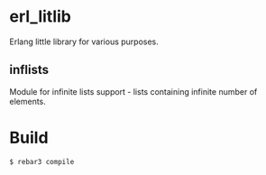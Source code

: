# erl_litlib

Erlang little library for various purposes.

## inflists

Module for infinite lists support - lists containing infinite number of elements.

# Build

```
$ rebar3 compile
```
